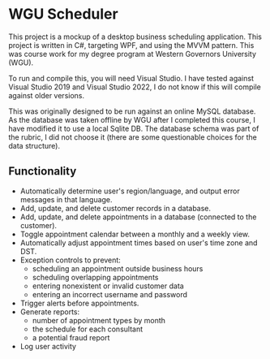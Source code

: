 # WGU Scheduler

This project is a mockup of a desktop business scheduling application. This project is written in C#, targeting WPF, and using the MVVM pattern. This was course work for my degree program at Western Governors University (WGU). 

To run and compile this, you will need Visual Studio. I have tested against Visual Studio 2019 and Visual Studio 2022, I do not know if this will compile against older versions.

This was originally designed to be run against an online MySQL database. As the database was taken offline by WGU after I completed this course, I have modified it to use a local Sqlite DB. The database schema was part of the rubric, I did not choose it (there are some questionable choices for the data structure).

## Functionality

- Automatically determine user's region/language, and output error messages in that language.
- Add, update, and delete customer records in a database.
- Add, update, and delete appointments in a database (connected to the customer).
- Toggle appointment calendar between a monthly and a weekly view.
- Automatically adjust appointment times based on user's time zone and DST.
- Exception controls to prevent:
    - scheduling an appointment outside business hours
    - scheduling overlapping appointments
    - entering nonexistent or invalid customer data
    - entering an incorrect username and password
- Trigger alerts before appointments.
- Generate reports:
    - number of appointment types by month
    - the schedule for each  consultant
    - a potential fraud report
- Log user activity